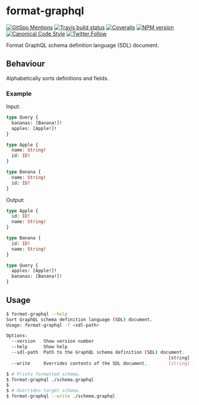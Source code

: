 # format-graphql

[![GitSpo Mentions](https://gitspo.com/badges/mentions/gajus/format-graphql?style=flat-square)](https://gitspo.com/mentions/gajus/format-graphql)
[![Travis build status](http://img.shields.io/travis/gajus/format-graphql/master.svg?style=flat-square)](https://travis-ci.org/gajus/format-graphql)
[![Coveralls](https://img.shields.io/coveralls/gajus/format-graphql.svg?style=flat-square)](https://coveralls.io/github/gajus/format-graphql)
[![NPM version](http://img.shields.io/npm/v/format-graphql.svg?style=flat-square)](https://www.npmjs.org/package/format-graphql)
[![Canonical Code Style](https://img.shields.io/badge/code%20style-canonical-blue.svg?style=flat-square)](https://github.com/gajus/canonical)
[![Twitter Follow](https://img.shields.io/twitter/follow/kuizinas.svg?style=social&label=Follow)](https://twitter.com/kuizinas)

Format GraphQL schema definition language (SDL) document.

## Behaviour

Alphabetically sorts definitions and fields.

### Example

Input:

```graphql
type Query {
  bananas: [Banana!]!
  apples: [Apple!]!
}

type Apple {
  name: String!
  id: ID!
}

type Banana {
  name: String!
  id: ID!
}

```

Output:

```graphql
type Apple {
  id: ID!
  name: String!
}

type Banana {
  id: ID!
  name: String!
}

type Query {
  apples: [Apple!]!
  bananas: [Banana!]!
}

```

## Usage

```bash
$ format-graphql --help
Sort GraphQL schema definition language (SDL) document.
Usage: format-graphql -f <sdl-path>

Options:
  --version   Show version number                                      [boolean]
  --help      Show help                                                [boolean]
  --sdl-path  Path to the GraphQL schema definition (SDL) document.
                                                             [string] [required]
  --write     Overrides contents of the SDL document.        [string] [required]

$ # Prints formatted schema.
$ format-graphql ./schema.graphql
$
$ # Overrides target schema.
$ format-graphql --write ./schema.graphql

```
